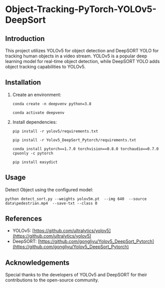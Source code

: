 # Object-Tracking-PyTorch-YOLOv5-DeepSort

## Introduction
This project utilizes YOLOv5 for object detection and DeepSORT YOLO for tracking human objects in a video stream. YOLOv5 is a popular deep learning model for real-time object detection, while DeepSORT YOLO adds object tracking capabilities to YOLOv5.

## Installation
1. Create an environment:
   ```
   conda create -n deepvenv python=3.8

   conda activate deepvenv

   ```
2. Install dependencies:

   ```
   pip install -r yolov5/requirements.txt

   pip install -r Yolov5_DeepSort_Pytorch/requirements.txt

   conda install pytorch==1.7.0 torchvision==0.8.0 torchaudio==0.7.0 cpuonly -c pytorch

   pip install easydict
   ```
## Usage

Detect Object using the configured model:
   ```
  python detect_sort.py --weights yolov5m.pt  --img 640  --source data\pedestrian.mp4  --save-txt --class 0
 
   ```

## References
- YOLOv5: [https://github.com/ultralytics/yolov5](https://github.com/ultralytics/yolov5)
- DeepSORT: [https://github.com/gongliyu/Yolov5_DeepSort_Pytorch](https://github.com/gongliyu/Yolov5_DeepSort_Pytorch)

## Acknowledgements
Special thanks to the developers of YOLOv5 and DeepSORT for their contributions to the open-source community.
